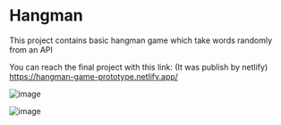 # Hangman
This project contains basic hangman game which take words randomly from an API

You can reach the final project with this link:
(It was publish by netlify)
https://hangman-game-prototype.netlify.app/

![image](https://user-images.githubusercontent.com/50241715/219743747-ceebde05-a64b-4c18-b76e-e6faa413bf32.png)


![image](https://user-images.githubusercontent.com/50241715/219743608-b32c0ae2-2994-4886-933b-3f579de4fbf3.png)
